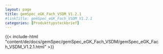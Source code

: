 ```yaml
---
layout: page
title: gemSpec_eGK_Fach_VSDM_V1.2.1
#linkTitle: gemSpec_eGK_Fach_VSDM_V1.2.1
categories: [Produkttypsteckbrief]
---
```

{{< include-html "content/de/docs/gemSpec/gemSpec_eGK_Fach_VSDM/gemSpec_eGK_Fach_VSDM_V1.2.1.html" >}}